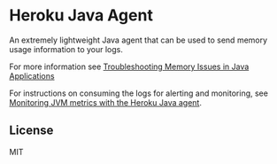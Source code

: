 # Heroku Java Agent

An extremely lightweight Java agent that can be used to send memory usage information to your logs.

For more information see [Troubleshooting Memory Issues in Java Applications](https://devcenter.heroku.com/articles/java-memory-issues#memory-logging-agent)

For instructions on consuming the logs for alerting and monitoring, see [Monitoring JVM metrics with the Heroku Java agent](https://devcenter.heroku.com/articles/monitoring-jvm-metrics-with-the-heroku-java-agent).

## License

MIT
